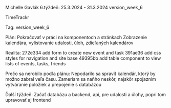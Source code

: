 Michelle Gavlák
6.týždeň: 25.3.2024 - 31.3.2024
version_week_6


TimeTrackr


Tag: version_week_6


Plán:
Pokračovať v práci na komponentoch a stránkach
Zobrazenie kalendára, vylistovanie udalosti, úloh, zdieľaných kalendárov


Realita:
272e334 add form to create new event and task
391ae36 add css styles for navigation and site base
49395bb add table component to view lists of events, tasks, friends


Prečo sa nerobilo podľa plánu:
Nepodarilo sa spraviť kalendár, ktorý by možno zabral veľa času. Zameriam sa naňho neskôr, najskôr spojazním vytváranie položiek a prepojenie s databázou


Ďalší týždeň:
Začať databázu a backend, api, pre udalosti a úlohy, popri tom upravovať aj frontend